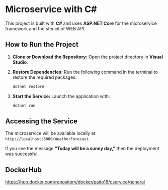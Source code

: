 # Microservice with C#

This project is built with **C#** and uses **ASP.NET Core** for the microservice framework and the stencil of WEB API. 

## How to Run the Project

1. **Clone or Download the Repository:** Open the project directory in **Visual Studio**.

2. **Restore Dependencies:** Run the following command in the terminal to restore the required packages:

    ```bash
    dotnet restore
    ```

3. **Start the Service:** Launch the application with:

    ```bash
    dotnet run
    ```

## Accessing the Service

The microservice will be available locally at `http://localhost:5000/WeatherForecast`. 

If you see the message **“Today will be a sunny day,”** then the deployment was successful.

## DockerHub
https://hub.docker.com/repository/docker/paito16/cservice/general
